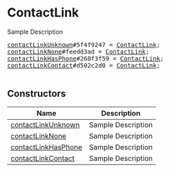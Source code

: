 # ContactLink

Sample Description

<pre>
<a href="../constructor/contactLinkUnknown">contactLinkUnknown</a>#5f4f9247 = <a href="../type/ContactLink.md">ContactLink</a>;
<a href="../constructor/contactLinkNone">contactLinkNone</a>#feedd3ad = <a href="../type/ContactLink.md">ContactLink</a>;
<a href="../constructor/contactLinkHasPhone">contactLinkHasPhone</a>#268f3f59 = <a href="../type/ContactLink.md">ContactLink</a>;
<a href="../constructor/contactLinkContact">contactLinkContact</a>#d502c2d0 = <a href="../type/ContactLink.md">ContactLink</a>;

</pre>

## Constructors

| Name | Description |
|------|-------------|
| [contactLinkUnknown](../constructor/contactLinkUnknown.md) | Sample Description |
| [contactLinkNone](../constructor/contactLinkNone.md) | Sample Description |
| [contactLinkHasPhone](../constructor/contactLinkHasPhone.md) | Sample Description |
| [contactLinkContact](../constructor/contactLinkContact.md) | Sample Description |

